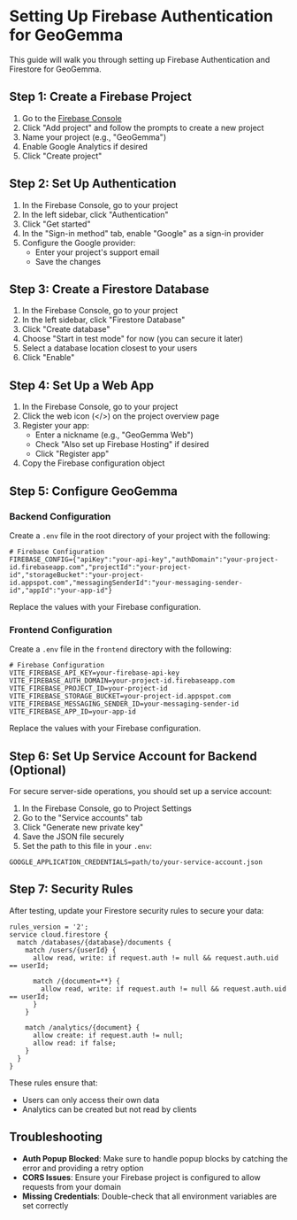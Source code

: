 # Setting Up Firebase Authentication for GeoGemma

This guide will walk you through setting up Firebase Authentication and Firestore for GeoGemma.

## Step 1: Create a Firebase Project

1. Go to the [Firebase Console](https://console.firebase.google.com/)
2. Click "Add project" and follow the prompts to create a new project
3. Name your project (e.g., "GeoGemma")
4. Enable Google Analytics if desired
5. Click "Create project"

## Step 2: Set Up Authentication

1. In the Firebase Console, go to your project
2. In the left sidebar, click "Authentication"
3. Click "Get started"
4. In the "Sign-in method" tab, enable "Google" as a sign-in provider
5. Configure the Google provider:
   - Enter your project's support email
   - Save the changes

## Step 3: Create a Firestore Database

1. In the Firebase Console, go to your project
2. In the left sidebar, click "Firestore Database"
3. Click "Create database"
4. Choose "Start in test mode" for now (you can secure it later)
5. Select a database location closest to your users
6. Click "Enable"

## Step 4: Set Up a Web App

1. In the Firebase Console, go to your project
2. Click the web icon (</>) on the project overview page
3. Register your app:
   - Enter a nickname (e.g., "GeoGemma Web")
   - Check "Also set up Firebase Hosting" if desired
   - Click "Register app"
4. Copy the Firebase configuration object

## Step 5: Configure GeoGemma

### Backend Configuration

Create a `.env` file in the root directory of your project with the following:

```
# Firebase Configuration 
FIREBASE_CONFIG={"apiKey":"your-api-key","authDomain":"your-project-id.firebaseapp.com","projectId":"your-project-id","storageBucket":"your-project-id.appspot.com","messagingSenderId":"your-messaging-sender-id","appId":"your-app-id"}
```

Replace the values with your Firebase configuration.

### Frontend Configuration

Create a `.env` file in the `frontend` directory with the following:

```
# Firebase Configuration
VITE_FIREBASE_API_KEY=your-firebase-api-key
VITE_FIREBASE_AUTH_DOMAIN=your-project-id.firebaseapp.com
VITE_FIREBASE_PROJECT_ID=your-project-id
VITE_FIREBASE_STORAGE_BUCKET=your-project-id.appspot.com
VITE_FIREBASE_MESSAGING_SENDER_ID=your-messaging-sender-id
VITE_FIREBASE_APP_ID=your-app-id
```

Replace the values with your Firebase configuration.

## Step 6: Set Up Service Account for Backend (Optional)

For secure server-side operations, you should set up a service account:

1. In the Firebase Console, go to Project Settings
2. Go to the "Service accounts" tab
3. Click "Generate new private key"
4. Save the JSON file securely
5. Set the path to this file in your `.env`:

```
GOOGLE_APPLICATION_CREDENTIALS=path/to/your-service-account.json
```

## Step 7: Security Rules

After testing, update your Firestore security rules to secure your data:

```
rules_version = '2';
service cloud.firestore {
  match /databases/{database}/documents {
    match /users/{userId} {
      allow read, write: if request.auth != null && request.auth.uid == userId;
      
      match /{document=**} {
        allow read, write: if request.auth != null && request.auth.uid == userId;
      }
    }
    
    match /analytics/{document} {
      allow create: if request.auth != null;
      allow read: if false;
    }
  }
}
```

These rules ensure that:
- Users can only access their own data
- Analytics can be created but not read by clients

## Troubleshooting

- **Auth Popup Blocked**: Make sure to handle popup blocks by catching the error and providing a retry option
- **CORS Issues**: Ensure your Firebase project is configured to allow requests from your domain
- **Missing Credentials**: Double-check that all environment variables are set correctly 